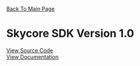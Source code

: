 <a href="https://github.com/ryan-allan/SDK/blob/master/README.md">Back To Main Page</a>

<h1>Skycore SDK Version 1.0</h1>

<a href="/blob/master/1.0/source_code/skycore_sdk.php">View Source Code</a>
<BR/>
<a href="/1.0/documentation">View Documentation</a>

